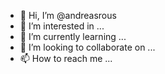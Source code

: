- 👋 Hi, I’m @andreasrous
- 👀 I’m interested in ...
- 🌱 I’m currently learning ...
- 💞️ I’m looking to collaborate on ...
- 📫 How to reach me ...

<!---
andreasrous/andreasrous is a ✨ special ✨ repository because its `README.md` (this file) appears on your GitHub profile.
You can click the Preview link to take a look at your changes.
--->
